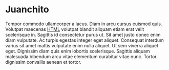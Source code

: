 # Juanchito

Tempor commodo ullamcorper a lacus. Diam in arcu cursus euismod quis. Volutpat maecenas [HTML](/wiki/HTML) volutpat blandit aliquam etiam erat velit scelerisque in. Sagittis id consectetur purus ut. Sit amet justo donec enim diam vulputate. Ac turpis egestas integer eget aliquet. Consequat interdum varius sit amet mattis vulputate enim nulla aliquet. Ut sem viverra aliquet eget. Dignissim diam quis enim lobortis scelerisque. Sagittis aliquam malesuada bibendum arcu vitae elementum curabitur vitae nunc. Tortor dignissim convallis aenean et tortor.